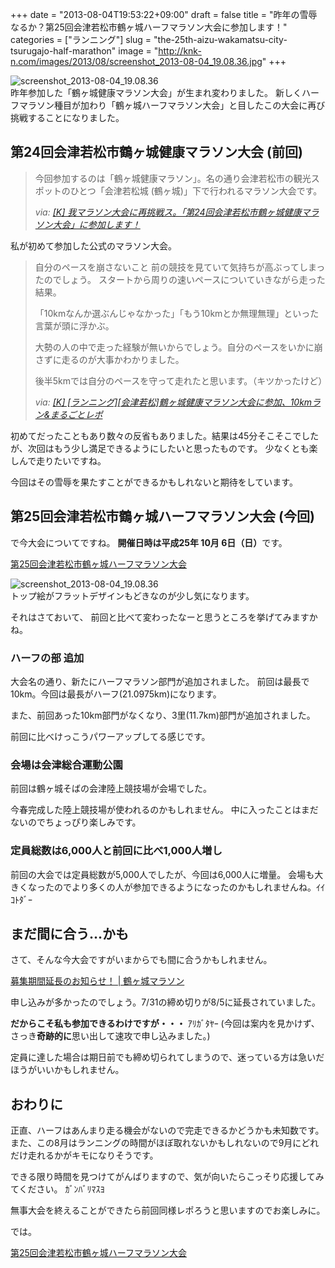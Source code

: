 +++
date = "2013-08-04T19:53:22+09:00"
draft = false
title = "昨年の雪辱なるか？第25回会津若松市鶴ヶ城ハーフマラソン大会に参加します！"
categories = ["ランニング"]
slug = "the-25th-aizu-wakamatsu-city-tsurugajo-half-marathon"
image = "http://knk-n.com/images/2013/08/screenshot_2013-08-04_19.08.36.jpg"
+++

<div class="center"><img src="http://knk-n.com/images/2013/08/screenshot_2013-08-04_19.08.36.jpg" alt="screenshot_2013-08-04_19.08.36" title="screenshot_2013-08-04_19.08.36.jpg" border="0" width="" height="" /></div>
昨年参加した「鶴ヶ城健康マラソン大会」が生まれ変わりました。
新しくハーフマラソン種目が加わり「鶴ヶ城ハーフマラソン大会」と目したこの大会に再び挑戦することになりました。<!--more--><h2>第24回会津若松市鶴ヶ城健康マラソン大会 (前回)</h2>
<blockquote title="[K] 我マラソン大会に再挑戦ス。「第24回会津若松市鶴ヶ城健康マラソン大会」に参加します！" cite="http://knk-n.com/2012/08/15/24th-aizu-tsurugajomarathon/">
<p>今回参加するのは「鶴ヶ城健康マラソン」。名の通り会津若松市の観光スポットのひとつ「会津若松城 (鶴ヶ城)」下で行われるマラソン大会です。

<cite>via: <a href="http://knk-n.com/2012/08/15/24th-aizu-tsurugajomarathon/" target="_blank">[K] 我マラソン大会に再挑戦ス。「第24回会津若松市鶴ヶ城健康マラソン大会」に参加します！</a></cite>
</p></blockquote>
私が初めて参加した公式のマラソン大会。

<blockquote title="[K] [ランニング][会津若松]鶴ヶ城健康マラソン大会に参加、10kmラン&まるごとレポ" cite="http://knk-n.com/2012/10/01/tsurugajo-kenko-marathon-2012-09-30-report/">
<p>
自分のペースを崩さないこと
前の競技を見ていて気持ちが高ぶってしまったのでしょう。
スタートから周りの速いペースについていきながら走った結果。

「10kmなんか選ぶんじゃなかった」「もう10kmとか無理無理」といった言葉が頭に浮かぶ。

大勢の人の中で走った経験が無いからでしょう。自分のペースをいかに崩さずに走るのが大事かわかりました。

後半5kmでは自分のペースを守って走れたと思います。（キツかったけど）

<cite>via: <a href="http://knk-n.com/2012/10/01/tsurugajo-kenko-marathon-2012-09-30-report/" target="_blank">[K] [ランニング][会津若松]鶴ヶ城健康マラソン大会に参加、10kmラン&まるごとレポ</a></cite></p></blockquote>

初めてだったこともあり数々の反省もありました。結果は45分そこそこでしたが、次回はもう少し満足できるようにしたいと思ったものです。
少なくとも楽しんで走りたいですね。

今回はその雪辱を果たすことができるかもしれないと期待をしています。

<h2>第25回会津若松市鶴ヶ城ハーフマラソン大会 (今回)</h2>
で今大会についてですね。
<strong>開催日時は平成25年 10月 6日（日）</strong>です。

<p><a  class="external" href="http://aizu-tsurugajomarathon.jp/" target="_blank">第25回会津若松市鶴ヶ城ハーフマラソン大会</a></p>

<div class="center"><img src="http://knk-n.com/images/2013/08/screenshot_2013-08-04_19.08.36.jpg" alt="screenshot_2013-08-04_19.08.36" title="screenshot_2013-08-04_19.08.36.jpg" border="0" width="" height="" /></div>
トップ絵がフラットデザインもどきなのが少し気になります。

それはさておいて、
前回と比べて変わったなーと思うところを挙げてみますかね。

<h3>ハーフの部 追加</h3>
大会名の通り、新たにハーフマラソン部門が追加されました。
前回は最長で10km。今回は最長がハーフ(21.0975km)になります。

また、前回あった10km部門がなくなり、3里(11.7km)部門が追加されました。

前回に比べけっこうパワーアップしてる感じです。

<h3>会場は会津総合運動公園</h3>
前回は鶴ヶ城そばの会津陸上競技場が会場でした。

今春完成した陸上競技場が使われるのかもしれません。
中に入ったことはまだないのでちょっぴり楽しみです。

<h3>定員総数は6,000人と前回に比べ1,000人増し</h3>
前回の大会では定員総数が5,000人でしたが、今回は6,000人に増量。
会場も大きくなったのでより多くの人が参加できるようになったのかもしれませんね。ｲｲｺﾄﾀﾞｰ

<h2>まだ間に合う…かも</h2>
さて、そんな今大会ですがいまからでも間に合うかもしれません。
<p><a  class="external" href="http://aizu-tsurugajomarathon.jp/wp/?p=643" target="_blank">募集期間延長のお知らせ！ | 鶴ヶ城マラソン</a></p>
申し込みが多かったのでしょう。7/31の締め切りが8/5に延長されていました。

<strong>だからこそ私も参加できるわけですが・・・</strong> ｱﾘｶﾞﾀﾔｰ
(今回は案内を見かけず、さっき<strong>奇跡的に</strong>思い出して速攻で申し込みました。)

定員に達した場合は期日前でも締め切られてしまうので、迷っている方は急いだほうがいいかもしれません。

<h2>おわりに</h2>
正直、ハーフはあんまり走る機会がないので完走できるかどうかも未知数です。
また、この8月はランニングの時間がほぼ取れないかもしれないので9月にどれだけ走れるかがキモになりそうです。

できる限り時間を見つけてがんばりますので、気が向いたらこっそり応援してみてください。
ｶﾞﾝﾊﾞﾘﾏｽﾖ

無事大会を終えることができたら前回同様レポろうと思いますのでお楽しみに。

では。

<p><a  class="external" href="http://aizu-tsurugajomarathon.jp/" target="_blank">第25回会津若松市鶴ヶ城ハーフマラソン大会</a></p>

